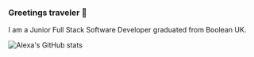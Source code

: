 ### Greetings traveler 👋

I am a Junior Full Stack Software Developer graduated from Boolean UK.

![Alexa's GitHub stats](https://github-readme-stats.vercel.app/api?username=alexamaingard&show_icons=true&theme=dracula)
